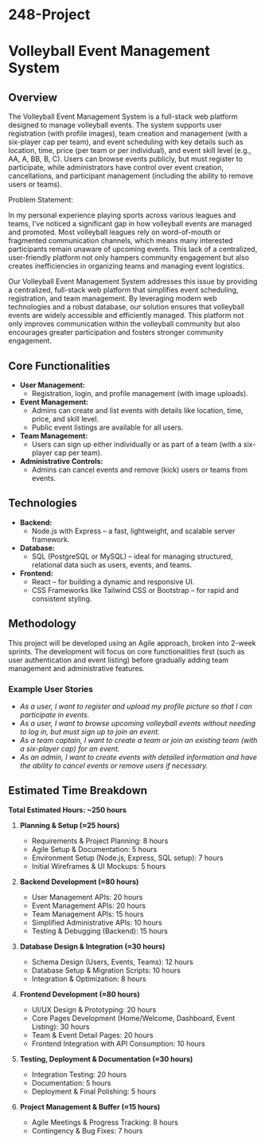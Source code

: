 # 248-Project
# Volleyball Event Management System

## Overview

The Volleyball Event Management System is a full-stack web platform designed to manage volleyball events. The system supports user registration (with profile images), team creation and management (with a six-player cap per team), and event scheduling with key details such as location, time, price (per team or per individual), and event skill level (e.g., AA, A, BB, B, C). Users can browse events publicly, but must register to participate, while administrators have control over event creation, cancellations, and participant management (including the ability to remove users or teams).

Problem Statement:

In my personal experience playing sports across various leagues and teams, I’ve noticed a significant gap in how volleyball events are managed and promoted. Most volleyball leagues rely on word-of-mouth or fragmented communication channels, which means many interested participants remain unaware of upcoming events. This lack of a centralized, user-friendly platform not only hampers community engagement but also creates inefficiencies in organizing teams and managing event logistics.

Our Volleyball Event Management System addresses this issue by providing a centralized, full-stack web platform that simplifies event scheduling, registration, and team management. By leveraging modern web technologies and a robust database, our solution ensures that volleyball events are widely accessible and efficiently managed. This platform not only improves communication within the volleyball community but also encourages greater participation and fosters stronger community engagement.

## Core Functionalities

- **User Management:**
  - Registration, login, and profile management (with image uploads).
- **Event Management:**
  - Admins can create and list events with details like location, time, price, and skill level.
  - Public event listings are available for all users.
- **Team Management:**
  - Users can sign up either individually or as part of a team (with a six-player cap per team).
- **Administrative Controls:**
  - Admins can cancel events and remove (kick) users or teams from events.

## Technologies

- **Backend:**
  - Node.js with Express – a fast, lightweight, and scalable server framework.
- **Database:**
  - SQL (PostgreSQL or MySQL) – ideal for managing structured, relational data such as users, events, and teams.
- **Frontend:**
  - React – for building a dynamic and responsive UI.
  - CSS Frameworks like Tailwind CSS or Bootstrap – for rapid and consistent styling.

## Methodology

This project will be developed using an Agile approach, broken into 2-week sprints. The development will focus on core functionalities first (such as user authentication and event listing) before gradually adding team management and administrative features.

### Example User Stories

- *As a user, I want to register and upload my profile picture so that I can participate in events.*
- *As a user, I want to browse upcoming volleyball events without needing to log in, but must sign up to join an event.*
- *As a team captain, I want to create a team or join an existing team (with a six-player cap) for an event.*
- *As an admin, I want to create events with detailed information and have the ability to cancel events or remove users if necessary.*

## Estimated Time Breakdown

**Total Estimated Hours: ~250 hours**

1. **Planning & Setup (≈25 hours)**
   - Requirements & Project Planning: 8 hours
   - Agile Setup & Documentation: 5 hours
   - Environment Setup (Node.js, Express, SQL setup): 7 hours
   - Initial Wireframes & UI Mockups: 5 hours

2. **Backend Development (≈80 hours)**
   - User Management APIs: 20 hours
   - Event Management APIs: 20 hours
   - Team Management APIs: 15 hours
   - Simplified Administrative APIs: 10 hours
   - Testing & Debugging (Backend): 15 hours

3. **Database Design & Integration (≈30 hours)**
   - Schema Design (Users, Events, Teams): 12 hours
   - Database Setup & Migration Scripts: 10 hours
   - Integration & Optimization: 8 hours

4. **Frontend Development (≈80 hours)**
   - UI/UX Design & Prototyping: 20 hours
   - Core Pages Development (Home/Welcome, Dashboard, Event Listing): 30 hours
   - Team & Event Detail Pages: 20 hours
   - Frontend Integration with API Consumption: 10 hours

5. **Testing, Deployment & Documentation (≈30 hours)**
   - Integration Testing: 20 hours
   - Documentation: 5 hours
   - Deployment & Final Polishing: 5 hours

6. **Project Management & Buffer (≈15 hours)**
   - Agile Meetings & Progress Tracking: 8 hours
   - Contingency & Bug Fixes: 7 hours
